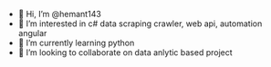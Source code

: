 - 👋 Hi, I’m @hemant143
- 👀 I’m interested in c# data scraping crawler, web api, automation angular  
- 🌱 I’m currently learning python
- 💞️ I’m looking to collaborate on data anlytic based project


<!---
hemant143/hemant143 is a ✨ special ✨ repository because its `README.md` (this file) appears on your GitHub profile.
You can click the Preview link to take a look at your changes.
--->

